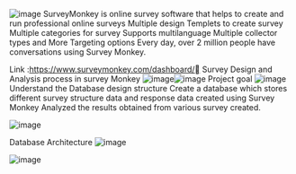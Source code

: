 ![image](https://user-images.githubusercontent.com/9946647/114259077-53ce3100-9999-11eb-99ae-c2f5f071534e.png)
SurveyMonkey is online survey software that helps  to create and run professional online surveys
Multiple design Templets to create survey
Multiple categories for survey
Supports multilanguage 
Multiple collector types and More Targeting options
Every day, over 2 million people have conversations using Survey Monkey.

Link :https://www.surveymonkey.com/dashboard/
Survey Design and Analysis process in survey Monkey 
![image](https://user-images.githubusercontent.com/9946647/114259078-6183b680-9999-11eb-9ffc-a452ec52580c.png)![image](https://user-images.githubusercontent.com/9946647/114259084-6a748800-9999-11eb-8694-86c9006c1df5.png)
Project goal ![image](https://user-images.githubusercontent.com/9946647/114259089-73655980-9999-11eb-9fbc-9bd6245c222e.png)
Understand the Database design structure 
Create a database which stores different survey structure data and response data created using Survey Monkey
Analyzed the results obtained from various survey created.


![image](https://user-images.githubusercontent.com/9946647/114259093-77917700-9999-11eb-8e1d-1afb144230a7.png)

Database Architecture  ![image](https://user-images.githubusercontent.com/9946647/114259102-86782980-9999-11eb-8dd8-bb6bd806f1c8.png)

![image](https://user-images.githubusercontent.com/9946647/114259098-7eb88500-9999-11eb-8af8-6af2d7055ea1.png)

